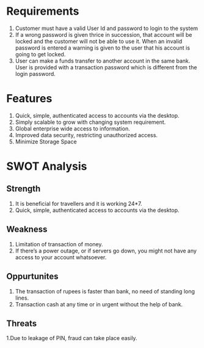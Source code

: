# Requirements

1. Customer must have a valid User Id and password to login to the system
2. If a wrong password is given thrice in succession, that account will be locked and the customer will not be able to use it. When an invalid password is entered a warning is given to the user that his account is going to get locked.
3.  User can make a funds transfer to another account in the same bank. User is provided with a transaction password which is different from the login password.

# Features

1. Quick, simple, authenticated access to accounts via the desktop.
2. Simply scalable to grow with changing system requirement.
3. Global enterprise wide access to information.
4. Improved data security, restricting unauthorized access.
5. Minimize Storage Space

# SWOT Analysis

## Strength

1. It is beneficial for travellers and it is working 24*7.
2. Quick, simple, authenticated access to accounts via the desktop.

## Weakness

1. Limitation of transaction of money.
2. If there’s a power outage, or if servers go down, you might not have any access to your account whatsoever.

## Oppurtunites

1. The transaction of rupees is faster than bank, no need of standing long lines.
2. Transaction cash at any time or in urgent without the help of bank.

## Threats

1.Due to leakage of PIN, fraud can take place easily.
